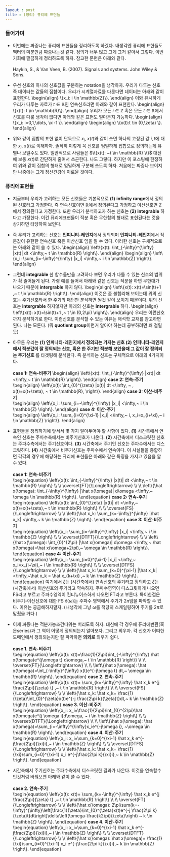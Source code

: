```yaml
---
layout : post 
title : (정리) 퓨리에 표현들
---
```


### 들어가며

- 이번에는 짜증나는 퓨리에 표현들을 정리하도록 하겠다. 내생각엔 퓨리에 표현들도 벡터의 미분만큼 짜증나는것 같다. 정의가 너무 많고 그게 그거 같아서 그렇다. 이번기회에 깔끔하게 정리하도록 하자. 참고한 문헌은 아래와 같다. <br/><br/>
Haykin, S., \& Van Veen, B. (2007). Signals and systems. John Wiley & Sons.

- 우선 신호와 하나의 신호값을 구분하는 notation을 생각하자. 우리가 다루는 신호 즉 데이터는 값들의 집합이다. 우리가 시계열자료를 다룬다면 데이터는 아래와 같이 표현한다. 
\begin{align}
\\{x_i: i \in \mathbb{Z}\\}. 
\end{align}
이와 유시하게 우리가 다루는 자료가 $t \in \mathbb{R}$인 연속신호라면 아래와 같이 표현한다. 
\begin{align}
\\{x(t): t \in \mathbb{R}\\}. 
\end{align}
우리가 모든 $i \in \mathbb{Z}$ 혹은 모든 $t \in \mathbb{R}$에서 신호를 다룰 생각이 없다면 아래와 같은 표현도 얼마든지 가능하다. 
\begin{align}
\\{x_i: i=0,1,\dots, \xi-1 \\}. 
\end{align}
\begin{align}
\\{x(t):t \in (0,\zeta) \\}. 
\end{align}

- 위와 같이 집합의 표현 없이 단독으로 $x_i$, $x(t)$와 같이 쓰면 하나의 고정된 값 $i,t$에 대한 $x_i$, $x(t)$로 이해하자. 솔직히 이렇게 꼭 신호를 엄밀하게 집합으로 정의하는게 유별나 보일수도 있다. 일반적으로 사람들은 $\\{x(t): ~t \in \mathbb{R} \\}$ 대신에 보통 $x(t)$로 간단하게 줄여서 쓰곤한다. 나도 그렇다. 하지만 이 포스팅에 한정하여 위와 같이 집합의 형태로 엄밀하게 구분해 쓰도록 하자. 처음에는 짜증나 보이지만 나중에는 그게 정신건강에 이로울 것이다. 

### 퓨리에표현들

- 지금부터 우리가 고려하는 모든 신호들은 기본적으로 **(1)** **infinity range**에서 정의된 신호라고 가정한다. 즉 연속신호이면 $\mathbb{R}$에서 정의된다고 가정하고 이산신호면 $\mathbb{Z}$에서 정의된다고 가정한다. 또한 우리가 분석하고자 하는 신호는 **(2)** **integrable** 하다고 가정한다. 이건 퓨리에표현들이 적분 혹은 무한합의 형태로 표현된다는 것을 상기하면 타당하여 보인다. 

- 즉 우리가 고려하는 신호는 **인피니티-레인지**에서 정의되며 **인피니티-레인지**에서 적분값이 유한한 연속신호 혹은 이산신호 임을 알 수 있다. 이러한 신호는 구체적으로는 아래와 같이 쓸 수 있다. 
\begin{align}
\left\\{x(t): \int_{-\infty}^{\infty} |x(t)| dt <\infty,~ t \in \mathbb{R} \right\\}. 
\end{align}
\begin{align}
\left\\{x_i: \sum_{i=-\infty}^{\infty} |x_i| <\infty,~ i \in \mathbb{Z} \right\\}. 
\end{align}

- 그런데 **integrable** 한 함수들만을 고려하다 보면 우리가 다룰 수 있는 신호의 범위가 확 줄어들게 된다. 가령 예를 들어서 아래와 같은 신호는 적분을 하면 무한대가 나오기 때문에 **intergrable** 하지 않다. 
\begin{align}
\left\\{x(t): x(t)=\sin(t)+1 ,~ t \in \mathbb{R} \right\\}. 
\end{align}
이것은 좀 불합리해 보이는데 위의 신호는 주기신호라서 한 주기의 패턴만 분석하면 될것 같이 보이기 때문이다. 위의 신호는 **intergrable** 하지않지만 아래의 신호는 **intergrable** 하다. 
\begin{align}
\left\\{x(t): x(t)=\sin(t)+1 ,~ t \in (0,2\pi) \right\\}. 
\end{align}
우리는 이런신호까지 분석하기로 한다. 이런신호를 분석할 수 있는 이유는 해석학 교재를 참고하면 된다. 나는 모른다. (뭐 **quotient group**이런거 알아야 하는데 공부하려면 꽤 걸릴듯) 

- 아무튼 우리는 **(1) 인피니티-레인지에서 정의되는 가지는 신호 (2) 인피니티-레인지에서 적분값이 잘 정의되는 신호, 혹은 한 주기만 적분해 보았을때 그 값이 잘 정의되는 주기신호** 를 타겟팅해 분석한다. 즉 분석하는 신호는 구체적으로 아래의 4가지이다. <br/><br/>
**case 1: 연속-비주기**
\begin{align}
\left\\{x(t): \int_{-\infty}^{\infty} |x(t)| dt <\infty,~ t \in \mathbb{R} \right\\}. 
\end{align}
**case 2: 연속-주기** <br/>
\begin{align}
\left\\{x(t): \int_{0}^{\zeta} |x(t)| dt <\infty, ~ , x(t)=x(t+\zeta), ~ t \in \mathbb{R},  \right\\}. 
\end{align}
**case 3: 이산-비주기** <br/>
\begin{align}
\left\\{x_i: \sum_{i=-\infty}^{\infty} |x_i| <\infty,~ i \in \mathbb{Z} \right\\}. 
\end{align}
**case 4: 이산-주기** <br/>
\begin{align}
\left\\{x_i: \sum_{i=0}^{\xi-1} |x_i| <\infty,~ i, x_i=x_{i+\xi},~ i \in \mathbb{Z} \right\\}. 
\end{align}

- 표현들을 정리하기에 앞서서 몇 가지 알아두어야 할 사항이 있다. **(1)** 시간축에서 연속인 신호는 주파수측에서는 비주기신호가 나온다. **(2)** 시간축에서 디스크릿한 신호는 주파수측에서는 주기신호이다. **(3)** 시간축에서 주기인 신호는 주파수에서는 디스크릿하다. **(4)** 시간축에서 비주기신호는 주파수에서 연속이다. 이 사실들을 종합하면 각각의 경우에 해당하는 퓨리에 표현들은 아래와 같은 특징을 가지고 있음을 알 수 있다. <br/><br/>
**case 1: 연속-비주기** <br/>
\begin{equation}
\left\\{x(t): \int_{-\infty}^{\infty} |x(t)| dt <\infty,~ t \in \mathbb{R} \right\\} \\\\ \\\\
\overset{FT}{\Longleftrightarrow} \\\\ \\\\
\left\\{\hat x(\omega): \int_{-\infty}^{\infty} |\hat x(\omega)| d\omega <\infty,~ \omega \in \mathbb{R} \right\\}. 
\end{equation}
**case 2: 연속-주기** <br/>
\begin{equation}
\left\\{x(t): \int_{0}^{\zeta} |x(t)| dt <\infty,~ x(t)=x(t+\zeta),~ t \in \mathbb{R} \right\\} \\\\ \\\\
\overset{FS}{\Longleftrightarrow} \\\\ \\\\
\left\\{\hat x_k: \sum_{k=-\infty}^{\infty} |\hat x_k| <\infty,~ k \in \mathbb{Z} \right\\}. 
\end{equation}
**case 3: 이산-비주기** <br/>
\begin{equation}
\left\\{x_i: \sum_{i=-\infty}^{\infty} |x_i| <\infty,~ i \in \mathbb{Z} \right\\} \\\\ \\\\
\overset{DTFT}{\Longleftrightarrow} \\\\ \\\\
\left\\{\hat x(\omega): \int_{0}^{2\pi} |\hat x(\omega)| d\omega <\infty,~ \hat x(\omega)=\hat x(\omega+2\pi),~  \omega \in \mathbb{R} \right\\}. 
\end{equation}
**case 4: 이산-주기** <br/>
\begin{equation}
\left\\{x_i: \sum_{i=0}^{\xi-1} |x_i| <\infty,~ x_i=x_{i+\xi},~ i \in \mathbb{R} \right\\} \\\\ \\\\
\overset{DTFS}{\Longleftrightarrow} \\\\ \\\\
\left\\{\hat x_k: \sum_{k=0}^{\xi-1} |\hat x_k| <\infty,~\hat x_k = \hat x_{k+\xi} ,~ k \in \mathbb{Z} \right\\}. 
\end{equation}
여기에서 $\zeta$는 (시간축에서) 연속신호의 주기라고 정의하고 $\xi$는 (시간축에서) 이산신호의 주기라고 약속하자. 주파수영역이 디스크릿하게 나오면 FS라고 부르고 주파수영역이 컨티뉴어스하게 나오면 FT라고 부른다. 특이한점은 비주기-이산신호에 대한 FS $\hat x(\omega)$는 주파수 영역에서 주기가 $2\pi$임을 파악할 수 있다. 이유는 궁금해하지말자. (내생각에 그냥 $\omega$를 적당히 스케일링하여 주기를 $2\pi$로 맞췄을 거다.) 


- 이제 짜증나는 적분가능조건따위는 버리도록 하자. 대신에 각 경우에 퓨리에변환(혹은series)과 그 역이 어떻게 정의되는지 알아보자. 그리고 외우자. 각 신호가 어떠한 도메인에서 정의되는지만 잘 파악하면 **의외로** 외우기 쉽다.  <br/><br/>
**case 1. 연속-비주기** <br/>
\begin{equation}
\left\\{x(t): x(t)=\frac{1}{2\pi}\int_{-\infty}^{\infty} \hat x(\omega)e^{j\omega t} d\omega,~ t \in \mathbb{R} \right\\} \\\\ \\\\
\overset{FT}{\Longleftrightarrow} \\\\ \\\\
\left\\{\hat x(\omega): \hat x(\omega)=\int_{-\infty}^{\infty} x(t)e^{-j\omega t} dt,~ \omega \in \mathbb{R} \right\\}. 
\end{equation}
**case 2. 연속-주기** <br/>
\begin{equation}
\left\\{x(t): x(t)= \sum_{k=-\infty}^{\infty} \hat x_k e^{j \frac{2\pi}{\zeta} t} ,~ t \in \mathbb{R} \right\\}  \\\\ \\\\
\overset{FS}{\Longleftrightarrow} \\\\ \\\\
\left\\{\hat x_k: \hat x_k= \frac{1}{\zeta}\int_{0}^{\zeta}x(t)e^{-j \frac{2\pi k}{\zeta}t}dt,~ k \in \mathbb{Z} \right\\}. 
\end{equation}
**case 3. 이산-비주기** <br/>
\begin{equation}
\left\\{x_i:  x_i=\frac{1}{2\pi}\int_{0}^{2\pi}\hat x(\omega)e^{j \omega i}d\omega, ~ i \in \mathbb{Z} \right\\} \\\\ \\\\
\overset{DTFT}{\Longleftrightarrow} \\\\ \\\\
\left\\{\hat x(\omega): \hat x(\omega)=\sum_{i=-\infty}^{\infty}x_ie^{-j\omega i}, ~\omega \in \mathbb{R} \right\\}. 
\end{equation}
**case 4. 이산-주기**  <br/>
\begin{equation}
\left\\{x_i: x_i=\sum_{k=0}^{\xi-1} \hat x_k e^{-j\frac{2\pi}{\xi}i},~ i \in \mathbb{Z} \right\\}  \\\\ \\\\
\overset{DTFS}{\Longleftrightarrow} \\\\ \\\\
\left\\{\hat x_k: \hat x_k= \frac{1}{\xi}\sum_{i=0}^{\xi-1} x_i e^{-j\frac{2\pi k}{\xi}i},~ k \in \mathbb{Z} \right\\}. 
\end{equation}

- 시간축에서 주기신호는 주파수측에서 디스크릿한 결과가 나온다. 이것을 연속함수인것처럼 바꿔보면 아래와 같이 쓸 수 있다. <br/><br/>
**case 2. 연속-주기** <br/>
\begin{equation}
\left\\{x(t): x(t)= \sum_{k=-\infty}^{\infty} \hat x_k e^{j \frac{2\pi}{\zeta} t} ,~ t \in \mathbb{R} \right\\}  \\\\ \\\\
\overset{FT}{\Longleftrightarrow} \\\\ \\\\
\left\\{\hat x(\omega): 2\pi\sum{k=-\infty}^{\infty}\left[\frac{1}{\zeta}\int_{0}^{\zeta}x(t)e^{-j \frac{2\pi k}{\zeta}t}dt\right]\delta\left(\omega-\frac{k2\pi}{\zeta}\right) ~ k \in \mathbb{Z} \right\\}. 
\end{equation}
**case 4. 이산-주기**  <br/>
\begin{equation}
\left\\{x_i: x_i=\sum_{k=0}^{\xi-1} \hat x_k e^{-j\frac{2\pi}{\xi}i},~ i \in \mathbb{Z} \right\\}  \\\\ \\\\
\overset{DTFT}{\Longleftrightarrow} \\\\ \\\\
\left\\{\hat x(\omega): \hat x(\omega)= \frac{1}{\xi}\sum_{i=0}^{\xi-1} x_i e^{-j\frac{2\pi k}{\xi}i},~ k \in \mathbb{Z} \right\\}. 
\end{equation}
